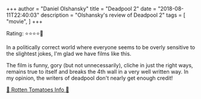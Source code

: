 +++
author = "Daniel Olshansky"
title = "Deadpool 2"
date = "2018-08-11T22:40:03"
description = "Olshansky's review of Deadpool 2"
tags = [
    "movie",
]
+++

Rating: ⭐⭐⭐⭐🌟

In a politically correct world where everyone seems to be overly sensitive to the slightest jokes, I'm glad we have films like this.

The film is funny, gory (but not unnecessarily), cliche in just the right ways, remains true to itself and breaks the 4th wall in a very well written way. In my opinion, the writers of deadpool don't nearly get enough credit!

[🍅 Rotten Tomatoes Info 🍅](https://www.rottentomatoes.com//m/deadpool_2)